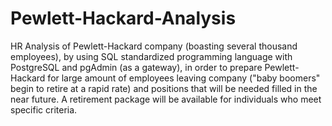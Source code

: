 # Pewlett-Hackard-Analysis
HR Analysis of Pewlett-Hackard company (boasting several thousand employees), by using SQL standardized programming language with PostgreSQL and pgAdmin (as a gateway), in order to prepare Pewlett-Hackard  for large amount of employees leaving company ("baby boomers" begin to retire at a rapid rate) and positions that will be  needed  filled in the near future. A retirement package will be available for individuals who meet specific criteria.
